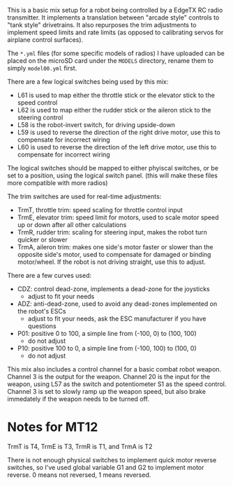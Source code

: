 This is a basic mix setup for a robot being controlled by a EdgeTX RC radio transmitter. It implements a translation between "arcade style" controls to "tank style" drivetrains. It also repurposes the trim adjustments to implement speed limits and rate limits (as opposed to calibrating servos for airplane control surfaces).

The `*.yml` files (for some specific models of radios) I have uploaded can be placed on the microSD card under the `MODELS` directory, rename them to simply `model00.yml` first.

There are a few logical switches being used by this mix:

 * L61 is used to map either the throttle stick or the elevator stick to the speed control
 * L62 is used to map either the rudder stick or the aileron stick to the steering control
 * L58 is the robot-invert switch, for driving upside-down
 * L59 is used to reverse the direction of the right drive motor, use this to compensate for incorrect wiring
 * L60 is used to reverse the direction of the left drive motor, use this to compensate for incorrect wiring

The logical switches should be mapped to either phyiscal switches, or be set to a position, using the logical switch panel. (this will make these files more compatible with more radios)

The trim switches are used for real-time adjustments:

 * TrmT, throttle trim: speed scaling for throttle control input
 * TrmE, elevator trim: speed limit for motors, used to scale motor speed up or down after all other calculations
 * TrmR, rudder trim: scaling for steering input, makes the robot turn quicker or slower
 * TrmA, aileron trim: makes one side's motor faster or slower than the opposite side's motor, used to compensate for damaged or binding motor/wheel. If the robot is not driving straight, use this to adjust.

There are a few curves used:

 * CDZ: control dead-zone, implements a dead-zone for the joysticks
   * adjust to fit your needs
 * ADZ: anti-dead-zone, used to avoid any dead-zones implemented on the robot's ESCs
   * adjust to fit your needs, ask the ESC manufacturer if you have questions
 * P01: positive 0 to 100, a simple line from (-100, 0) to (100, 100)
   * do not adjust
 * P10: positive 100 to 0, a simple line from (-100, 100) to (100, 0)
   * do not adjust

This mix also includes a control channel for a basic combat robot weapon. Channel 3 is the output for the weapon. Channel 20 is the input for the weapon, using L57 as the switch and potentiometer S1 as the speed control. Channel 3 is set to slowly ramp up the weapon speed, but also brake immedately if the weapon needs to be turned off.

# Notes for MT12

TrmT is T4, TrmE is T3, TrmR is T1, and TrmA is T2

There is not enough physical switches to implement quick motor reverse switches, so I've used global variable G1 and G2 to implement motor reverse. 0 means not reversed, 1 means reversed.
